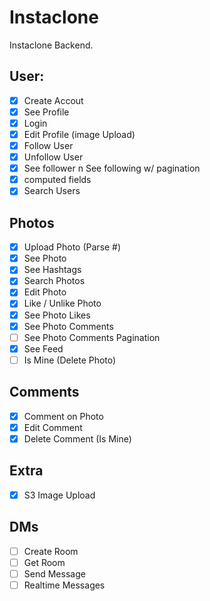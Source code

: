# Instaclone

Instaclone Backend.

## User:

- [x] Create Accout
- [x] See Profile
- [x] Login
- [x] Edit Profile (image Upload)
- [x] Follow User
- [x] Unfollow User
- [x] See follower n See following w/ pagination
- [x] computed fields
- [x] Search Users

## Photos

- [x] Upload Photo (Parse #)
- [x] See Photo
- [x] See Hashtags
- [x] Search Photos
- [x] Edit Photo
- [x] Like / Unlike Photo
- [x] See Photo Likes
- [x] See Photo Comments
- [ ] See Photo Comments Pagination
- [x] See Feed
- [ ] Is Mine (Delete Photo)

## Comments

- [x] Comment on Photo
- [x] Edit Comment
- [x] Delete Comment (Is Mine)

## Extra

- [x] S3 Image Upload

## DMs

- [ ] Create Room
- [ ] Get Room
- [ ] Send Message
- [ ] Realtime Messages
